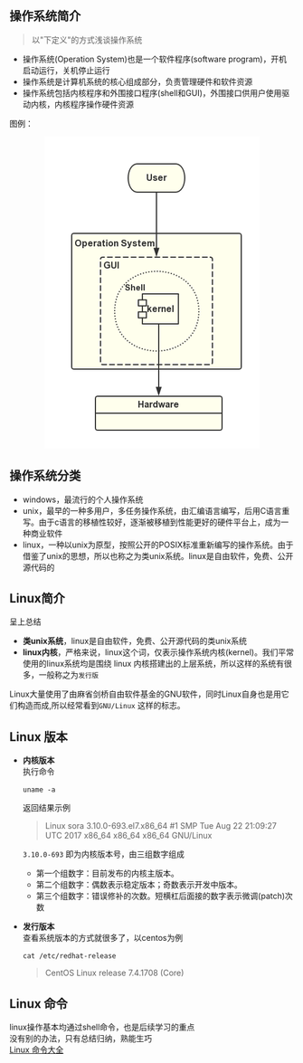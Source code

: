 
## 操作系统简介
> 以"下定义"的方式浅谈操作系统  

- 操作系统(Operation System)也是一个软件程序(software program)，开机启动运行，关机停止运行
- 操作系统是计算机系统的核心组成部分，负责管理硬件和软件资源
- 操作系统包括内核程序和外围接口程序(shell和GUI)，外围接口供用户使用驱动内核，内核程序操作硬件资源

图例：  
<center>

![op](img/os.png)
</center>

## 操作系统分类
- windows，最流行的个人操作系统
- unix，最早的一种多用户，多任务操作系统，由汇编语言编写，后用C语言重写。由于c语言的移植性较好，逐渐被移植到性能更好的硬件平台上，成为一种商业软件
- linux，一种以unix为原型，按照公开的POSIX标准重新编写的操作系统。由于借鉴了unix的思想，所以也称之为类unix系统。linux是自由软件，免费、公开源代码的

## Linux简介
呈上总结
- **类unix系统**，linux是自由软件，免费、公开源代码的类unix系统
- **linux内核**，严格来说，linux这个词，仅表示操作系统内核(kernel)。我们平常使用的linux系统均是围绕 linux 内核搭建出的上层系统，所以这样的系统有很多，一般称之为`发行版`

Linux大量使用了由麻省剑桥自由软件基金的GNU软件，同时Linux自身也是用它们构造而成,所以经常看到`GNU/Linux` 这样的标志。

## Linux 版本
- **内核版本**  
    执行命令
    ```shell
    uname -a
    ```
    返回结果示例
    > Linux sora 3.10.0-693.el7.x86_64 #1 SMP Tue Aug 22 21:09:27 UTC 2017 x86_64 x86_64 x86_64 GNU/Linux

    `3.10.0-693` 即为内核版本号，由三组数字组成
    - 第一个组数字：目前发布的内核主版本。
    - 第二个组数字：偶数表示稳定版本；奇数表示开发中版本。
    - 第三个组数字：错误修补的次数。短横杠后面接的数字表示微调(patch)次数

- **发行版本**  
    查看系统版本的方式就很多了，以centos为例  
    ```shell
    cat /etc/redhat-release
    ```
    > CentOS Linux release 7.4.1708 (Core) 

## Linux 命令
linux操作基本均通过shell命令，也是后续学习的重点  
没有别的办法，只有总结归纳，熟能生巧  
[Linux 命令大全](http://www.runoob.com/linux/linux-command-manual.html)